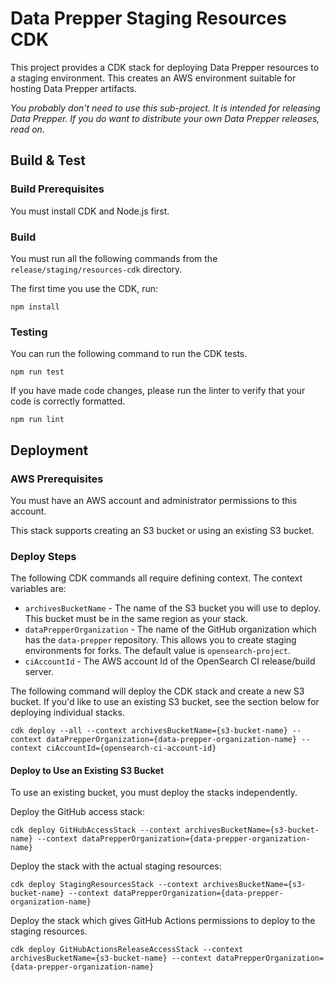 # Data Prepper Staging Resources CDK

This project provides a CDK stack for deploying Data Prepper resources to a staging environment.
This creates an AWS environment suitable for hosting Data Prepper artifacts.

*You probably don't need to use this sub-project. It is intended for releasing Data Prepper.
If you do want to distribute your own Data Prepper releases, read on.*


## Build & Test

### Build Prerequisites

You must install CDK and Node.js first.


### Build

You must run all the following commands from the `release/staging/resources-cdk` directory. 

The first time you use the CDK, run:

```
npm install
```

### Testing

You can run the following command to run the CDK tests.

```
npm run test
```

If you have made code changes, please run the linter to verify that your code is correctly formatted.

```
npm run lint
```

## Deployment

### AWS Prerequisites

You must have an AWS account and administrator permissions to this account.

This stack supports creating an S3 bucket or using an existing S3 bucket.

### Deploy Steps

The following CDK commands all require defining context. The context variables are:

* `archivesBucketName` - The name of the S3 bucket you will use to deploy. This bucket must be in the same region as your stack.
* `dataPrepperOrganization` - The name of the GitHub organization which has the `data-prepper` repository. This allows you to create staging environments for forks. The default value is `opensearch-project`.
* `ciAccountId` - The AWS account Id of the OpenSearch CI release/build server.

The following command will deploy the CDK stack and create a new S3 bucket. If you'd like to use an existing S3 bucket, see the section below
for deploying individual stacks.

```
cdk deploy --all --context archivesBucketName={s3-bucket-name} --context dataPrepperOrganization={data-prepper-organization-name} --context ciAccountId={opensearch-ci-account-id}
```

#### Deploy to Use an Existing S3 Bucket

To use an existing bucket, you must deploy the stacks independently.

Deploy the GitHub access stack:

```
cdk deploy GitHubAccessStack --context archivesBucketName={s3-bucket-name} --context dataPrepperOrganization={data-prepper-organization-name}
```

Deploy the stack with the actual staging resources:

```
cdk deploy StagingResourcesStack --context archivesBucketName={s3-bucket-name} --context dataPrepperOrganization={data-prepper-organization-name}
```

Deploy the stack which gives GitHub Actions permissions to deploy to the staging resources.

```
cdk deploy GitHubActionsReleaseAccessStack --context archivesBucketName={s3-bucket-name} --context dataPrepperOrganization={data-prepper-organization-name}
```
